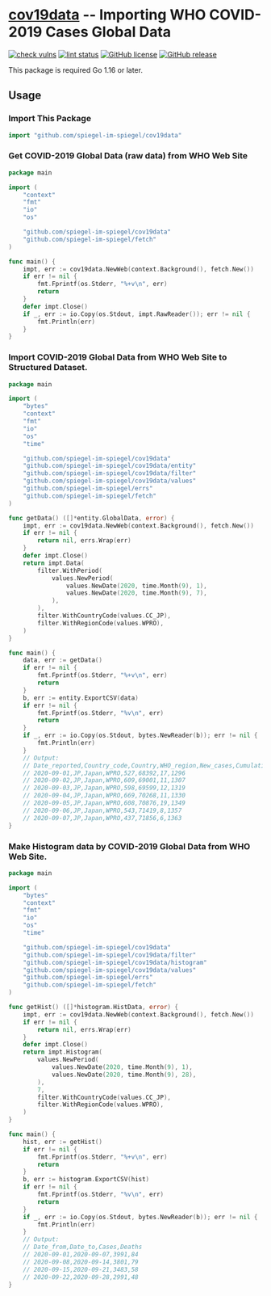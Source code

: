 # [cov19data] -- Importing WHO COVID-2019 Cases Global Data

[![check vulns](https://github.com/spiegel-im-spiegel/cov19data/workflows/vulns/badge.svg)](https://github.com/spiegel-im-spiegel/cov19data/actions)
[![lint status](https://github.com/spiegel-im-spiegel/cov19data/workflows/lint/badge.svg)](https://github.com/spiegel-im-spiegel/cov19data/actions)
[![GitHub license](https://img.shields.io/badge/license-Apache%202-blue.svg)](https://raw.githubusercontent.com/spiegel-im-spiegel/cov19data/master/LICENSE)
[![GitHub release](http://img.shields.io/github/release/spiegel-im-spiegel/cov19data.svg)](https://github.com/spiegel-im-spiegel/cov19data/releases/latest)

This package is required Go 1.16 or later.

## Usage

### Import This Package

```go
import "github.com/spiegel-im-spiegel/cov19data"
```

### Get COVID-2019 Global Data (raw data) from WHO Web Site

```go
package main

import (
    "context"
    "fmt"
    "io"
    "os"

    "github.com/spiegel-im-spiegel/cov19data"
    "github.com/spiegel-im-spiegel/fetch"
)

func main() {
    impt, err := cov19data.NewWeb(context.Background(), fetch.New())
    if err != nil {
        fmt.Fprintf(os.Stderr, "%+v\n", err)
        return
    }
    defer impt.Close()
    if _, err := io.Copy(os.Stdout, impt.RawReader()); err != nil {
        fmt.Println(err)
    }
}
```

### Import COVID-2019 Global Data from WHO Web Site to Structured Dataset.

```go
package main

import (
    "bytes"
    "context"
    "fmt"
    "io"
    "os"
    "time"

    "github.com/spiegel-im-spiegel/cov19data"
    "github.com/spiegel-im-spiegel/cov19data/entity"
    "github.com/spiegel-im-spiegel/cov19data/filter"
    "github.com/spiegel-im-spiegel/cov19data/values"
    "github.com/spiegel-im-spiegel/errs"
    "github.com/spiegel-im-spiegel/fetch"
)

func getData() ([]*entity.GlobalData, error) {
    impt, err := cov19data.NewWeb(context.Background(), fetch.New())
    if err != nil {
        return nil, errs.Wrap(err)
    }
    defer impt.Close()
    return impt.Data(
        filter.WithPeriod(
            values.NewPeriod(
                values.NewDate(2020, time.Month(9), 1),
                values.NewDate(2020, time.Month(9), 7),
            ),
        ),
        filter.WithCountryCode(values.CC_JP),
        filter.WithRegionCode(values.WPRO),
    )
}

func main() {
    data, err := getData()
    if err != nil {
        fmt.Fprintf(os.Stderr, "%+v\n", err)
        return
    }
    b, err := entity.ExportCSV(data)
    if err != nil {
        fmt.Fprintf(os.Stderr, "%v\n", err)
        return
    }
    if _, err := io.Copy(os.Stdout, bytes.NewReader(b)); err != nil {
        fmt.Println(err)
    }
    // Output:
    // Date_reported,Country_code,Country,WHO_region,New_cases,Cumulative_cases,New_deaths,Cumulative_deaths
    // 2020-09-01,JP,Japan,WPRO,527,68392,17,1296
    // 2020-09-02,JP,Japan,WPRO,609,69001,11,1307
    // 2020-09-03,JP,Japan,WPRO,598,69599,12,1319
    // 2020-09-04,JP,Japan,WPRO,669,70268,11,1330
    // 2020-09-05,JP,Japan,WPRO,608,70876,19,1349
    // 2020-09-06,JP,Japan,WPRO,543,71419,8,1357
    // 2020-09-07,JP,Japan,WPRO,437,71856,6,1363
}
```

### Make Histogram data by COVID-2019 Global Data from WHO Web Site.

```go
package main

import (
    "bytes"
    "context"
    "fmt"
    "io"
    "os"
    "time"

    "github.com/spiegel-im-spiegel/cov19data"
    "github.com/spiegel-im-spiegel/cov19data/filter"
    "github.com/spiegel-im-spiegel/cov19data/histogram"
    "github.com/spiegel-im-spiegel/cov19data/values"
    "github.com/spiegel-im-spiegel/errs"
    "github.com/spiegel-im-spiegel/fetch"
)

func getHist() ([]*histogram.HistData, error) {
    impt, err := cov19data.NewWeb(context.Background(), fetch.New())
    if err != nil {
        return nil, errs.Wrap(err)
    }
    defer impt.Close()
    return impt.Histogram(
        values.NewPeriod(
            values.NewDate(2020, time.Month(9), 1),
            values.NewDate(2020, time.Month(9), 28),
        ),
        7,
        filter.WithCountryCode(values.CC_JP),
        filter.WithRegionCode(values.WPRO),
    )
}

func main() {
    hist, err := getHist()
    if err != nil {
        fmt.Fprintf(os.Stderr, "%+v\n", err)
        return
    }
    b, err := histogram.ExportCSV(hist)
    if err != nil {
        fmt.Fprintf(os.Stderr, "%v\n", err)
        return
    }
    if _, err := io.Copy(os.Stdout, bytes.NewReader(b)); err != nil {
        fmt.Println(err)
    }
    // Output:
    // Date_from,Date_to,Cases,Deaths
    // 2020-09-01,2020-09-07,3991,84
    // 2020-09-08,2020-09-14,3801,79
    // 2020-09-15,2020-09-21,3483,58
    // 2020-09-22,2020-09-28,2991,48
}
```

[cov19data]: https://github.com/spiegel-im-spiegel/cov19data "spiegel-im-spiegel/cov19data: Importing WHO COVID-2019 Cases Global Data"
